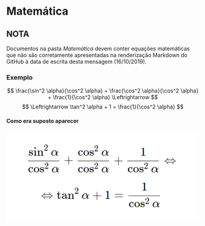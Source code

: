 # Matemática

## NOTA

Documentos na pasta *Matemática* devem conter equações matemáticas que não são corretamente apresentadas na renderização Markdown do GitHub à data de escrita desta mensagem (16/10/2019).

### Exemplo

$$ \frac{\sin^2 \alpha}{\cos^2 \alpha} + \frac{\cos^2 \alpha}{\cos^2 \alpha} + \frac{1}{\cos^2 \alpha} \Leftrightarrow $$
$$ \Leftrightarrow \tan^2 \alpha + 1 = \frac{1}{\cos^2 \alpha} $$

#### Como era suposto aparecer

![](img.png)